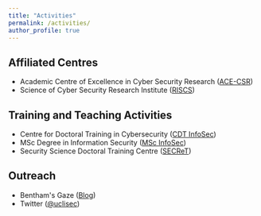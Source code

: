 ```yaml
---
title: "Activities"
permalink: /activities/
author_profile: true
---
```


Affiliated Centres
---

- Academic Centre of Excellence in Cyber Security Research ([ACE-CSR](https://www.ucl.ac.uk/cybersecurity-centre-of-excellence/))
- Science of Cyber Security Research Institute ([RISCS](https://www.riscs.org.uk/))


Training and Teaching Activities
---

- Centre for Doctoral Training in Cybersecurity ([CDT InfoSec](https://www.ucl.ac.uk/cybersecurity-cdt/))
- MSc Degree in Information Security ([MSc InfoSec](https://www.ucl.ac.uk/computer-science/study/postgraduate-taught/information-security-msc))
- Security Science Doctoral Training Centre ([SECReT](http://www.ucl.ac.uk/secret/homepage))

Outreach
---

- Bentham's Gaze ([Blog](https://benthamsgaze.org/))
- Twitter ([@uclisec](https://twitter.com/uclisec))
